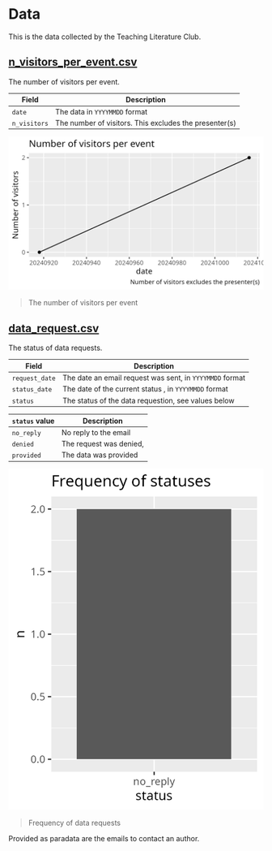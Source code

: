 # Data

This is the data collected by the Teaching Literature Club.

## [n_visitors_per_event.csv](n_visitors_per_event.csv)

The number of visitors per event.

Field       |Description
------------|------------------------------------------------------
`date`      |The data in `YYYYMMDD` format
`n_visitors`|The number of visitors. This excludes the presenter(s)

![The number of visitors per event](n_visitors_per_event.png)

> The number of visitors per event



## [data_request.csv](data_request.csv)

The status of data requests.

Field         |Description
--------------|------------------------------------------------------
`request_date`|The date an email request was sent, in `YYYYMMDD` format
`status_date` |The date of the current status , in `YYYYMMDD` format
`status`      |The status of the data requestion, see values below

`status` value      |Description
--------------------|------------------------------------------------------
`no_reply`          |No reply to the email
`denied`            |The request was denied,
`provided`          |The data was provided

![Frequency of data requests](data_request_status_frequency.png)

> Frequency of data requests

Provided as paradata are the emails to contact an author.